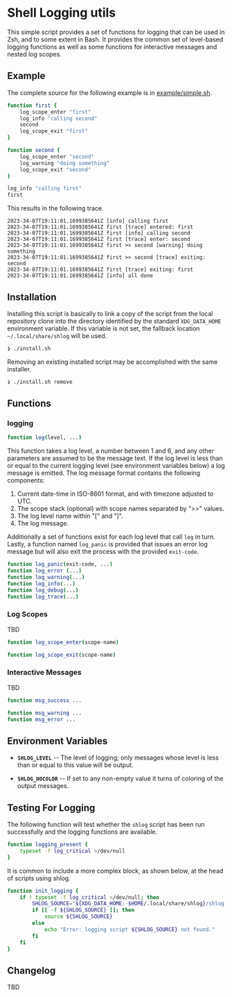 # Shell Logging utils

This simple script provides a set of functions for logging that can be used in Zsh, and to some extent in Bash. It
provides the common set of level-based logging functions as well as some functions for interactive messages and nested
log scopes.

## Example

The complete source for the following example is in [example/simple.sh](example/simple.sh).

```bash
function first {
    log_scope_enter "first"
    log_info "calling second"
    second
    log_scope_exit "first"
}

function second {
    log_scope_enter "second"
    log_warning "doing something"
    log_scope_exit "second"
}

log_info "calling first"
first
```

This results in the following trace.

```
2023-34-07T19:11:01.1699385641Z [info] calling first
2023-34-07T19:11:01.1699385641Z first [trace] entered: first
2023-34-07T19:11:01.1699385641Z first [info] calling second
2023-34-07T19:11:01.1699385641Z first [trace] enter: second
2023-34-07T19:11:01.1699385641Z first >> second [warning] doing something
2023-34-07T19:11:01.1699385641Z first >> second [trace] exiting: second
2023-34-07T19:11:01.1699385641Z first [trace] exiting: first
2023-34-07T19:11:01.1699385641Z [info] all done
```

## Installation

Installing this script is basically to link a copy of the script from the local repository clone into the directory
identified by the standard `XDG_DATA_HOME` environment variable. If this variable is not set, the fallback location
`~/.local/share/shlog` will be used.

```bash
❯ ./install.sh
```

Removing an existing installed script may be accomplished with the same installer.

```bash
❯ ./install.sh remove
```

## Functions

### logging

```bash
function log(level, ...)
```

This function takes a log level, a number between 1 and 6, and any other parameters are assumed to be the message text.
If the log level is less than or equal to the current logging level (see environment variables below) a log message is
emitted. The log message format contains the following components:

1. Current date-time in ISO-8601 format, and with timezone adjusted to UTC.
2. The scope stack (optional) with scope names separated by ">>" values.
3. The log level name within "[" and "]".
4. The log message.

Additionally a set of functions exist for each log level that call `log` in turn. Lastly, a function named `log_panic` is
provided that issues an error log message but will also exit the process with the provided `exit-code`.

```bash
function log_panic(exit-code, ...)
function log_error (...)
function log_warning(...)
function log_info(...)
function log_debug(...)
function log_trace(...)
```

### Log Scopes

TBD

```bash
function log_scope_enter(scope-name)
```

```bash
function log_scope_exit(scope-name)
```

### Interactive Messages

TBD

```bash
function msg_success ...
```

```bash
function msg_warning ...
function msg_error ...
```

## Environment Variables

- **`SHLOG_LEVEL`** -- The level of logging; only messages whose level is less than or equal to this value will be output.
* **`SHLOG_NOCOLOR`** -- If set to any non-empty value it turns of coloring of the output messages.

## Testing For Logging

The following function will test whether the `shlog` script has been run successfully and the logging functions are available.

``` bash
function logging_present {
    typeset -f log_critical >/dev/null
}
```

It is common to include a more complex block, as shown below, at the head of scripts using shlog. 

``` bash
function init_logging {
    if ! typeset -f log_critical >/dev/null; then
        SHLOG_SOURCE="${XDG_DATA_HOME:-$HOME/.local/share/shlog}/shlog.sh"
        if [[ -f ${SHLOG_SOURCE} ]]; then
            source ${SHLOG_SOURCE}
        else
            echo "Error: logging script ${SHLOG_SOURCE} not found."
        fi
    fi
}
```

## Changelog

TBD
